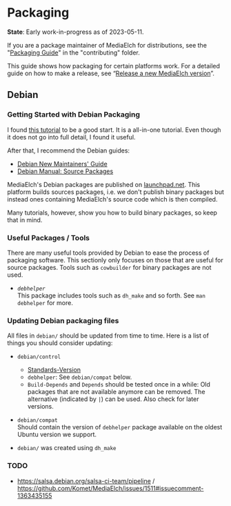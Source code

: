# Packaging

__State__: Early work-in-progress as of 2023-05-11.

If you are a package maintainer of MediaElch for distributions, see the
"[Packaging Guide](../contributing/packaging.md)" in the "contributing" folder.

This guide shows how packaging for certain platforms work.
For a detailed guide on how to make a release, see
“[Release a new MediaElch version](./release.md)”.


## Debian

### Getting Started with Debian Packaging

I found [this tutorial][PPA_Tutorial] to be a good start.  It is a all-in-one
tutorial.  Even though it does not go into full detail, I found it useful.

After that, I recommend the Debian guides:

 - [Debian New Maintainers' Guide](https://www.debian.org/doc/manuals/maint-guide/)
 - [Debian Manual: Source Packages](https://www.debian.org/doc/debian-policy/ch-source.html)

MediaElch's Debian packages are published on [launchpad.net].  This platform
builds sources packages, i.e. we don't publish binary packages but instead
ones containing MediaElch's source code which is then compiled.

Many tutorials, however, show you how to build binary packages, so keep that in
mind.


### Useful Packages / Tools

There are many useful tools provided by Debian to ease the process of packaging
software.  This sectionly only focuses on those that are useful for source
packages.  Tools such as `cowbuilder` for binary packages are not used.

- *`debhelper`*  
  This package includes tools such as `dh_make` and so forth.
  See `man debhelper` for more.


### Updating Debian packaging files

All files in `debian/` should be updated from time to time.  Here is a list of
things you should consider updating:

- `debian/control`  
  - [Standards-Version](https://www.debian.org/doc/debian-policy/upgrading-checklist.html)
  - `debhelper`: See `debian/compat` below.
  - `Build-Depends` and `Depends` should be tested once in a while:
    Old packages that are not available anymore can be removed.
    The alternative (indicated by `|`) can be used. Also check for later
    versions.

- `debian/compat`  
  Should contain the version of `debhelper` package available on the oldest
  Ubuntu version we support.


- `debian/` was created using `dh_make`


### TODO

 - https://salsa.debian.org/salsa-ci-team/pipeline / https://github.com/Komet/MediaElch/issues/1511#issuecomment-1363435155


[PPA_Tutorial]: https://saveriomiroddi.github.io/Building-a-debian-deb-source-package-and-publishing-it-on-an-ubuntu-ppa/
[launchpad.net]: https://launchpad.net/~mediaelch
